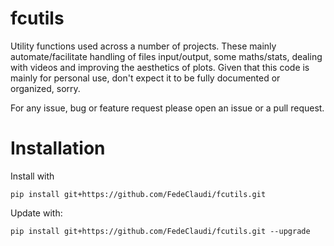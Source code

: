 # fcutils
Utility functions used across a number of projects.
These mainly automate/facilitate handling of files input/output, 
some maths/stats, dealing with videos and improving the aesthetics of plots.
Given that this code is mainly for personal use, don't expect it to be
fully documented or organized, sorry. 

For any issue, bug or feature request please open an issue or a pull request.


# Installation
Install with
```
pip install git+https://github.com/FedeClaudi/fcutils.git
```

Update with:
```
pip install git+https://github.com/FedeClaudi/fcutils.git --upgrade
```
